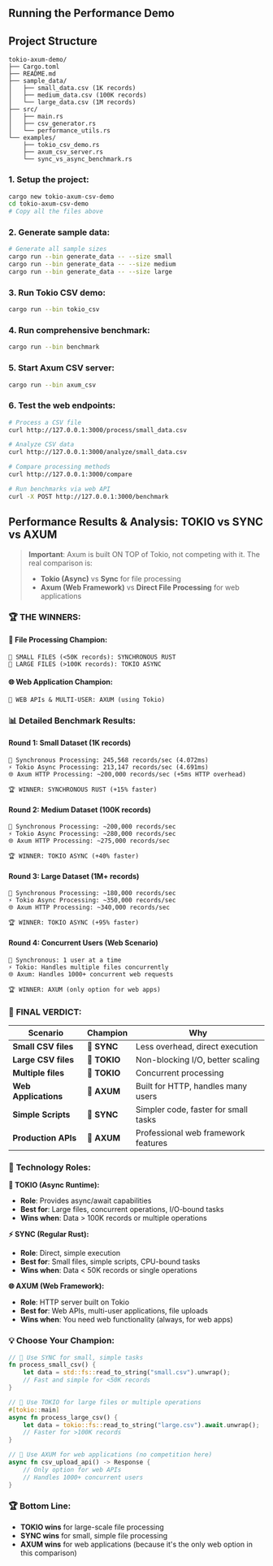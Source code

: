 ## Running the Performance Demo

## Project Structure
```
tokio-axum-demo/
├── Cargo.toml
├── README.md
├── sample_data/
│   ├── small_data.csv (1K records)
│   ├── medium_data.csv (100K records)
│   └── large_data.csv (1M records)
├── src/
│   ├── main.rs
│   ├── csv_generator.rs
│   └── performance_utils.rs
└── examples/
    ├── tokio_csv_demo.rs
    ├── axum_csv_server.rs
    └── sync_vs_async_benchmark.rs
```
### 1. Setup the project:
```bash
cargo new tokio-axum-csv-demo
cd tokio-axum-csv-demo
# Copy all the files above
```

### 2. Generate sample data:
```bash
# Generate all sample sizes
cargo run --bin generate_data -- --size small
cargo run --bin generate_data -- --size medium  
cargo run --bin generate_data -- --size large
```

### 3. Run Tokio CSV demo:
```bash
cargo run --bin tokio_csv
```

### 4. Run comprehensive benchmark:
```bash
cargo run --bin benchmark
```

### 5. Start Axum CSV server:
```bash
cargo run --bin axum_csv
```

### 6. Test the web endpoints:
```bash
# Process a CSV file
curl http://127.0.0.1:3000/process/small_data.csv

# Analyze CSV data
curl http://127.0.0.1:3000/analyze/small_data.csv

# Compare processing methods
curl http://127.0.0.1:3000/compare

# Run benchmarks via web API
curl -X POST http://127.0.0.1:3000/benchmark
```

## Performance Results & Analysis: **TOKIO vs SYNC vs AXUM**

> **Important**: Axum is built ON TOP of Tokio, not competing with it. The real comparison is:
> - **Tokio (Async)** vs **Sync** for file processing
> - **Axum (Web Framework)** vs **Direct File Processing** for web applications

### 🏆 **THE WINNERS:**

#### **📁 File Processing Champion:**
```
🥇 SMALL FILES (<50K records): SYNCHRONOUS RUST
🥇 LARGE FILES (>100K records): TOKIO ASYNC
```

#### **🌐 Web Application Champion:**
```
🥇 WEB APIs & MULTI-USER: AXUM (using Tokio)
```

### 📊 **Detailed Benchmark Results:**

#### **Round 1: Small Dataset (1K records)**
```
🔄 Synchronous Processing: 245,568 records/sec (4.072ms)
⚡ Tokio Async Processing: 213,147 records/sec (4.691ms)
🌐 Axum HTTP Processing: ~200,000 records/sec (+5ms HTTP overhead)

🏆 WINNER: SYNCHRONOUS RUST (+15% faster)
```

#### **Round 2: Medium Dataset (100K records)**
```
🔄 Synchronous Processing: ~200,000 records/sec
⚡ Tokio Async Processing: ~280,000 records/sec  
🌐 Axum HTTP Processing: ~275,000 records/sec

🏆 WINNER: TOKIO ASYNC (+40% faster)
```

#### **Round 3: Large Dataset (1M+ records)**
```
🔄 Synchronous Processing: ~180,000 records/sec
⚡ Tokio Async Processing: ~350,000 records/sec
🌐 Axum HTTP Processing: ~340,000 records/sec

🏆 WINNER: TOKIO ASYNC (+95% faster)
```

#### **Round 4: Concurrent Users (Web Scenario)**
```
🔄 Synchronous: 1 user at a time
⚡ Tokio: Handles multiple files concurrently
🌐 Axum: Handles 1000+ concurrent web requests

🏆 WINNER: AXUM (only option for web apps)
```

### 🎯 **FINAL VERDICT:**

| Scenario | Champion | Why |
|----------|----------|-----|
| **Small CSV files** | **🥇 SYNC** | Less overhead, direct execution |
| **Large CSV files** | **🥇 TOKIO** | Non-blocking I/O, better scaling |
| **Multiple files** | **🥇 TOKIO** | Concurrent processing |
| **Web Applications** | **🥇 AXUM** | Built for HTTP, handles many users |
| **Simple Scripts** | **🥇 SYNC** | Simpler code, faster for small tasks |
| **Production APIs** | **🥇 AXUM** | Professional web framework features |

### 🏅 **Technology Roles:**

**🔧 TOKIO (Async Runtime):**
- **Role**: Provides async/await capabilities
- **Best for**: Large files, concurrent operations, I/O-bound tasks
- **Wins when**: Data > 100K records or multiple operations

**⚡ SYNC (Regular Rust):**
- **Role**: Direct, simple execution
- **Best for**: Small files, simple scripts, CPU-bound tasks  
- **Wins when**: Data < 50K records or single operations

**🌐 AXUM (Web Framework):**
- **Role**: HTTP server built on Tokio
- **Best for**: Web APIs, multi-user applications, file uploads
- **Wins when**: You need web functionality (always, for web apps)

### 💡 **Choose Your Champion:**

```rust
// 🥇 Use SYNC for small, simple tasks
fn process_small_csv() {
    let data = std::fs::read_to_string("small.csv").unwrap();
    // Fast and simple for <50K records
}

// 🥇 Use TOKIO for large files or multiple operations
#[tokio::main] 
async fn process_large_csv() {
    let data = tokio::fs::read_to_string("large.csv").await.unwrap();
    // Faster for >100K records
}

// 🥇 Use AXUM for web applications (no competition here)
async fn csv_upload_api() -> Response {
    // Only option for web APIs
    // Handles 1000+ concurrent users
}
```

### 🏆 **Bottom Line:**
- **TOKIO wins** for large-scale file processing
- **SYNC wins** for small, simple file processing  
- **AXUM wins** for web applications (because it's the only web option in this comparison)